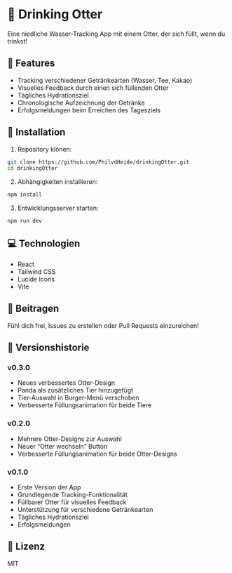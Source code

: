 # 🦦 Drinking Otter

Eine niedliche Wasser-Tracking App mit einem Otter, der sich füllt, wenn du trinkst! 

## 🌟 Features

- Tracking verschiedener Getränkearten (Wasser, Tee, Kakao)
- Visuelles Feedback durch einen sich füllenden Otter
- Tägliches Hydrationsziel
- Chronologische Aufzeichnung der Getränke
- Erfolgsmeldungen beim Erreichen des Tagesziels

## 🚀 Installation

1. Repository klonen:
```bash
git clone https://github.com/PhilvdHeide/drinkingOtter.git
cd drinkingOtter
```

2. Abhängigkeiten installieren:
```bash
npm install
```

3. Entwicklungsserver starten:
```bash
npm run dev
```

## 💻 Technologien

- React
- Tailwind CSS
- Lucide Icons
- Vite

## 🤝 Beitragen

Fühl dich frei, Issues zu erstellen oder Pull Requests einzureichen!

## 📜 Versionshistorie

### v0.3.0
- Neues verbessertes Otter-Design
- Panda als zusätzliches Tier hinzugefügt
- Tier-Auswahl in Burger-Menü verschoben
- Verbesserte Füllungsanimation für beide Tiere

### v0.2.0
- Mehrere Otter-Designs zur Auswahl
- Neuer "Otter wechseln" Button
- Verbesserte Füllungsanimation für beide Otter-Designs

### v0.1.0
- Erste Version der App
- Grundlegende Tracking-Funktionalität
- Füllbarer Otter für visuelles Feedback
- Unterstützung für verschiedene Getränkearten
- Tägliches Hydrationsziel
- Erfolgsmeldungen

## 📝 Lizenz

MIT
